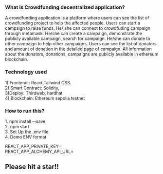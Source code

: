 <h3>What is Crowdfunding decentralized application? </h3>

<p>A crowdfunding application is a platform where users can see the list of crowdfunding project to help the affected people. Users can start a campaign to raise funds. He/ she can connect to crowdfuding campaign through metamask. He/she can create a campaign, demonstrate the publicly available campaign, search for campaign. He/she can donate to other campaign to help other campaigns. Users can see the list of donators and amount of donation in the detailed page of campaign. All information about the donators, donations, campaigns are publicly available in ethereum blockchain. </p>


<h3> Technology used</h3>
<p> 1) Frontend : React,Tailwind CSS.<br>2) Smart Contract: Solidity, 
<br> 3)Deploy: Thirdweb, hardhat
<br>4) Blockchain: Ethereum sepolia testnet</p>


<h3> How to run this?  </h3>
<p> 1. npm install --save<br>
2. npm start <br>
3. Set Up the .env file <br>
4. Demo ENV format

REACT_APP_PRIVATE_KEY= <br>
REACT_APP_ALCHEMY_API_URL= <br>

</p>
<h2>Please hit a star!! </h2>

